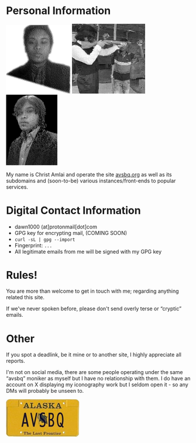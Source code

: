 # Personal Information

<p><img src=".pix/mee1.webp" style="width: 180px; height: auto;"><img src=".pix/me2.webp" style="width: 200px; height: auto;"><img src=".pix/meee1.webp" style="width: 140px; height: auto;"></p>

My name is Christ Amlai and operate the site [avsbq.org](http://avsbq.org)
as well as its subdomains and (soon-to-be) various instances/front-ends to popular services.

# Digital Contact Information

- dawn1000 (at]protonmail[dot]com
- GPG key for encrypting mail, (COMING SOON)
- `curl -sL | gpg --import`
- Fingerprint: `...`
- All legitimate emails from me will be signed with my GPG key

# Rules!

You are more than welcome to get in touch with me; regarding anything related this site. 

If we've never spoken before, please don't send overly terse or &ldquo;cryptic&rdquo; emails. 

# Other

If you spot a deadlink, be it mine or to another site, I highly appreciate all reports.

I'm not on social media, there are some people operating under the same &ldquo;avsbq&rdquo; moniker as myself but I have no relationship with them. I do have an account on X displaying my iconography work but I seldom open it - so any DMs will probably be unseen to.

![image](.pix/plate.webp)
